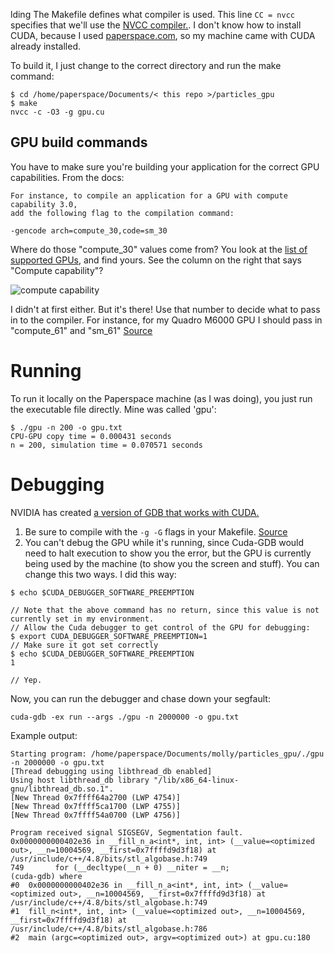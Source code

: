 lding
The Makefile defines what compiler is used. This line  ``` CC = nvcc ``` specifies that we'll use the [NVCC compiler.](http://docs.nvidia.com/cuda/cuda-compiler-driver-nvcc/#axzz4fetCWOOG). I don't know how to install CUDA, because I used [paperspace.com](www.paperspace.com), so my machine came with CUDA already installed.

To build it, I just change to the correct directory and run the make command:

``` 
$ cd /home/paperspace/Documents/< this repo >/particles_gpu
$ make
nvcc -c -O3 -g gpu.cu
```
 

## GPU build commands
You have to make sure you're building your application for the correct GPU capabilities.
From the docs:
```
For instance, to compile an application for a GPU with compute capability 3.0, 
add the following flag to the compilation command:

-gencode arch=compute_30,code=sm_30
```
Where do those "compute_30" values come from?
You look at the [list of supported GPUs](https://developer.nvidia.com/cuda-gpus), and find yours. See the column on the right that says "Compute capability"?  

![compute capability](http://i.imgur.com/3uLLj9Z.png)

I didn't at first either. But it's there! Use that number to decide what to pass in to the compiler. For instance, for my Quadro M6000 GPU I should pass in "compute_61" and "sm_61"
[Source](http://docs.nvidia.com/cuda/cuda-gdb/#compiling-for-specific-gpus)

# Running
To run it locally on the Paperspace machine (as I was doing), you just run the executable file directly. Mine was called 'gpu':
```
$ ./gpu -n 200 -o gpu.txt
CPU-GPU copy time = 0.000431 seconds
n = 200, simulation time = 0.070571 seconds
```

# Debugging
NVIDIA has created [a version of GDB that works with CUDA.](http://docs.nvidia.com/cuda/cuda-gdb/#axzz4artDaDSe)

1. Be sure to compile with the ```-g -G``` flags in your Makefile. [Source](http://docs.nvidia.com/cuda/cuda-gdb/#debug-compilation)
2. You can't debug the GPU while it's running, since Cuda-GDB would need to halt execution to show you the error, but the GPU is currently being used by the machine (to show you the screen and stuff). You can change this two ways. I did this way:
```
$ echo $CUDA_DEBUGGER_SOFTWARE_PREEMPTION

// Note that the above command has no return, since this value is not currently set in my environment.
// Allow the Cuda debugger to get control of the GPU for debugging:
$ export CUDA_DEBUGGER_SOFTWARE_PREEMPTION=1
// Make sure it got set correctly
$ echo $CUDA_DEBUGGER_SOFTWARE_PREEMPTION
1 

// Yep.
```

Now, you can run the debugger and chase down your segfault:
```
cuda-gdb -ex run --args ./gpu -n 2000000 -o gpu.txt
```

Example output:
```
Starting program: /home/paperspace/Documents/molly/particles_gpu/./gpu -n 2000000 -o gpu.txt
[Thread debugging using libthread_db enabled]
Using host libthread_db library "/lib/x86_64-linux-gnu/libthread_db.so.1".
[New Thread 0x7ffff64a2700 (LWP 4754)]
[New Thread 0x7ffff5ca1700 (LWP 4755)]
[New Thread 0x7ffff54a0700 (LWP 4756)]

Program received signal SIGSEGV, Segmentation fault.
0x0000000000402e36 in __fill_n_a<int*, int, int> (__value=<optimized out>, __n=10004569, __first=0x7ffffd9d3f18) at /usr/include/c++/4.8/bits/stl_algobase.h:749
749	      for (__decltype(__n + 0) __niter = __n;
(cuda-gdb) where
#0  0x0000000000402e36 in __fill_n_a<int*, int, int> (__value=<optimized out>, __n=10004569, __first=0x7ffffd9d3f18) at /usr/include/c++/4.8/bits/stl_algobase.h:749
#1  fill_n<int*, int, int> (__value=<optimized out>, __n=10004569, __first=0x7ffffd9d3f18) at /usr/include/c++/4.8/bits/stl_algobase.h:786
#2  main (argc=<optimized out>, argv=<optimized out>) at gpu.cu:180
```


